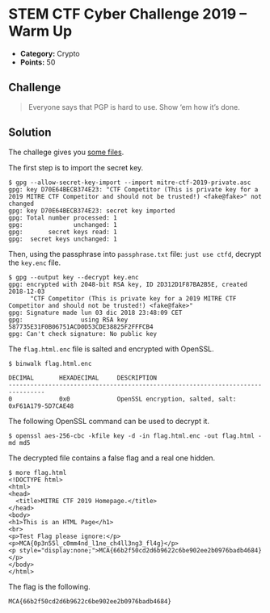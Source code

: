 # STEM CTF Cyber Challenge 2019 – Warm Up

* **Category:** Crypto
* **Points:** 50

## Challenge

> Everyone says that PGP is hard to use. Show ‘em how it’s done.

## Solution

The challege gives you [some files](warm-up.zip).

The first step is to import the secret key.

```
$ gpg --allow-secret-key-import --import mitre-ctf-2019-private.asc
gpg: key D70E64BECB374E23: "CTF Competitor (This is private key for a 2019 MITRE CTF Competitor and should not be trusted!) <fake@fake>" not changed
gpg: key D70E64BECB374E23: secret key imported
gpg: Total number processed: 1
gpg:              unchanged: 1
gpg:       secret keys read: 1
gpg:  secret keys unchanged: 1
```

Then, using the passphrase into `passphrase.txt` file: `just use ctfd`, decrypt the `key.enc` file.

```
$ gpg --output key --decrypt key.enc
gpg: encrypted with 2048-bit RSA key, ID 2D312D1F87BA2B5E, created 2018-12-03
      "CTF Competitor (This is private key for a 2019 MITRE CTF Competitor and should not be trusted!) <fake@fake>"
gpg: Signature made lun 03 dic 2018 23:48:09 CET
gpg:                using RSA key 587735E31F0B06751ACD0D53CDE38825F2FFFCB4
gpg: Can't check signature: No public key
```

The `flag.html.enc` file is salted and encrypted with OpenSSL.

```
$ binwalk flag.html.enc

DECIMAL       HEXADECIMAL     DESCRIPTION
--------------------------------------------------------------------------------
0             0x0             OpenSSL encryption, salted, salt: 0xF61A179-5D7CAE48
```

The following OpenSSL command can be used to decrypt it.

```
$ openssl aes-256-cbc -kfile key -d -in flag.html.enc -out flag.html -md md5
```

The decrypted file contains a false flag and a real one hidden.

```
$ more flag.html
<!DOCTYPE html>
<html>
<head>
  <title>MITRE CTF 2019 Homepage.</title>
</head>
<body>
<h1>This is an HTML Page</h1>
<br>
<p>Test Flag please ignore:</p>
<p>MCA{0p3n55l_c0mm4nd_l1ne_ch4ll3ng3_fl4g}</p>
<p style="display:none;">MCA{66b2f50cd2d6b9622c6be902ee2b0976badb4684}</p>
</body>
</html>
```

The flag is the following.

```
MCA{66b2f50cd2d6b9622c6be902ee2b0976badb4684}
```